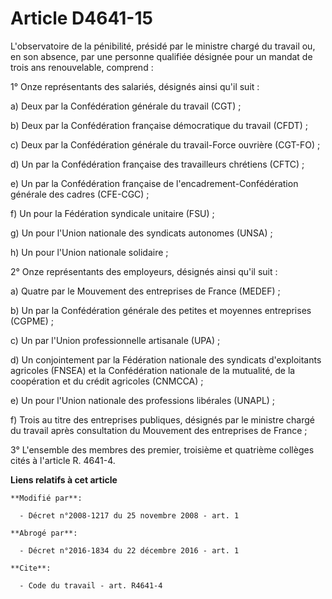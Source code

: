 # Article D4641-15

L'observatoire de la pénibilité, présidé par le ministre chargé du travail ou, en son absence, par une personne qualifiée
désignée pour un mandat de trois ans renouvelable, comprend : 

1° Onze représentants des salariés, désignés ainsi qu'il suit : 

a) Deux par la Confédération générale du travail (CGT) ; 

b) Deux par la Confédération française démocratique du travail (CFDT) ; 

c) Deux par la Confédération générale du travail-Force ouvrière (CGT-FO) ; 

d) Un par la Confédération française des travailleurs chrétiens (CFTC) ; 

e) Un par la Confédération française de l'encadrement-Confédération générale des cadres (CFE-CGC) ; 

f) Un pour la Fédération syndicale unitaire (FSU) ; 

g) Un pour l'Union nationale des syndicats autonomes (UNSA) ; 

h) Un pour l'Union nationale solidaire ; 

2° Onze représentants des employeurs, désignés ainsi qu'il suit : 

a) Quatre par le Mouvement des entreprises de France (MEDEF) ; 

b) Un par la Confédération générale des petites et moyennes entreprises (CGPME) ; 

c) Un par l'Union professionnelle artisanale (UPA) ; 

d) Un conjointement par la Fédération nationale des syndicats d'exploitants agricoles (FNSEA) et la Confédération nationale
de la mutualité, de la coopération et du crédit agricoles (CNMCCA) ; 

e) Un pour l'Union nationale des professions libérales (UNAPL) ; 

f) Trois au titre des entreprises publiques, désignés par le ministre chargé du travail après consultation du Mouvement des
entreprises de France ; 

3° L'ensemble des membres des premier, troisième et quatrième collèges cités à l'article R. 4641-4.

**Liens relatifs à cet article**

	**Modifié par**:

	  - Décret n°2008-1217 du 25 novembre 2008 - art. 1

	**Abrogé par**:

	  - Décret n°2016-1834 du 22 décembre 2016 - art. 1

	**Cite**:

	  - Code du travail - art. R4641-4
